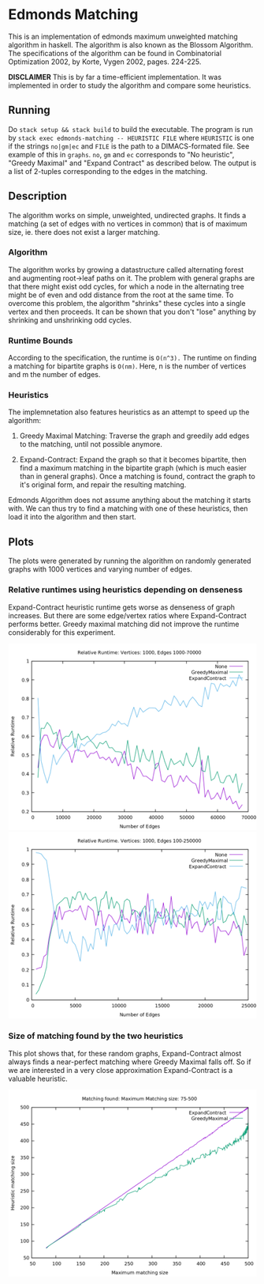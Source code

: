 
# Edmonds Matching

This is an implementation of edmonds maximum unweighted matching
algorithm in haskell. The algorithm is also known as the Blossom
Algorithm. The specifications of the algorithm can be 
found in Combinatorial Optimization 2002, by Korte, Vygen 2002,
pages. 224-225.

**DISCLAIMER** This is by far a time-efficient implementation. It was
implemented in order to study the algorithm and compare some
heuristics.

## Running

Do `stack setup && stack build` to build the executable.
The program is run by `stack exec edmonds-matching -- HEURISTIC FILE`
where `HEURISTIC` is one if the strings `no|gm|ec` and `FILE` is the
path to a DIMACS-formated file. See example of this in `graphs`. `no`,
`gm` and `ec` corresponds to "No heuristic", "Greedy Maximal" and
"Expand Contract" as described below. The output is a list of 2-tuples
corresponding to the edges in the matching.

## Description

The algorithm works on simple, unweighted, undirected graphs. It finds
a matching (a set of edges with no vertices in common) that is of
maximum size, ie. there does not exist a larger matching. 

### Algorithm
The algorithm works by growing a datastructure called alternating
forest and augmenting root->leaf paths on it. The problem with general
graphs are that there might exist odd cycles, for which a node in the
alternating tree might be of even and odd distance from the root at
the same time. To overcome this problem, the algorithm "shrinks" these
cycles into a single vertex and then proceeds. It can be shown that
you don't "lose" anything by shrinking and unshrinking odd cycles. 

### Runtime Bounds
According to the specification, the runtime is `O(n^3).` The runtime
on finding a matching for bipartite graphs is `O(nm)`. Here, n is the
number of vertices and m the number of edges.

### Heuristics

The implemnetation also features heuristics as an attempt to speed up
the algorithm:

1. Greedy Maximal Matching: Traverse the graph and greedily add edges
   to the matching, until not possible anymore.
   
2. Expand-Contract: Expand the graph so that it becomes bipartite,
   then find a maximum matching in the bipartite graph (which is much
   easier than in general graphs). Once a matching is found, contract
   the graph to it's original form, and repair the resulting matching.
   
Edmonds Algorithm does not assume anything about the matching it starts
with. We can thus try to find a matching with one of these heuristics,
then load it into the algorithm and then start.

## Plots

The plots were generated by running the algorithm on randomly
generated graphs with 1000 vertices and varying number of edges.

### Relative runtimes using heuristics depending on denseness

Expand-Contract heuristic runtime gets worse as denseness of graph
increases. But there are some edge/vertex ratios where Expand-Contract
performs better. Greedy maximal matching did not improve the runtime
considerably for this experiment.

![Graphs with different number of edges](image/edges-1k-70k.png)
![Graphs with different number of edges](image/edges-100-25k.png)

### Size of matching found by the two heuristics

This plot shows that, for these random graphs, Expand-Contract almost
always finds a near-perfect matching where Greedy Maximal falls
off. So if we are interested in a very close approximation
Expand-Contract is a valuable heuristic.

![Heuristic matching size found](image/matching-found.png)
